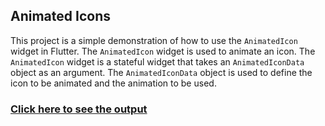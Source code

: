## Animated Icons

This project is a simple demonstration of how to use the `AnimatedIcon` widget in Flutter. The `AnimatedIcon` widget is used to animate an icon. The `AnimatedIcon` widget is a stateful widget that takes an `AnimatedIconData` object as an argument. The `AnimatedIconData` object is used to define the icon to be animated and the animation to be used.

### [Click here to see the output](https://www.instagram.com/p/C5-n830gpi9/?utm_source=ig_web_copy_link&igsh=MzRlODBiNWFlZA==)
